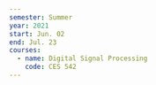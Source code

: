 ```yaml
---
semester: Summer
year: 2021
start: Jun. 02
end: Jul. 23
courses:
  - name: Digital Signal Processing
    code: CES 542
---
```

